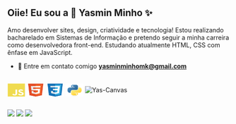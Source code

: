 ## Oiie! Eu sou a 🌈 Yasmin Minho ✨

Amo desenvolver sites, design, criatividade e tecnologia! Estou realizando bacharelado em Sistemas de Informação e pretendo seguir a minha carreira como desenvolvedora front-end. Estudando atualmente HTML, CSS com ênfase em JavaScript.

- 💌 Entre em contato comigo **yasminminhomk@gmail.com**


<div style="display: inline_block"><br>
  <img align="center" alt="Yas-Js" height="30" width="40" src="https://raw.githubusercontent.com/devicons/devicon/master/icons/javascript/javascript-plain.svg">
  <img align="center" alt="Yas-HTML" height="30" width="40" src="https://raw.githubusercontent.com/devicons/devicon/master/icons/html5/html5-original.svg">
  <img align="center" alt="Yas-CSS" height="30" width="40" src="https://raw.githubusercontent.com/devicons/devicon/master/icons/css3/css3-original.svg">
  <img align="center" alt="Yas-Python" height="30" width="40" src="https://raw.githubusercontent.com/devicons/devicon/master/icons/python/python-original.svg">
   <img align="center" alt="Yas-Canvas" height="30" width="40" src="https://cdn.jsdelivr.net/gh/devicons/devicon/icons/canva/canva-original.svg" />
</div>

  ##
 
<div> 
  <a href="https://instagram.com/yasminminho" target="_blank"><img src="https://img.shields.io/badge/-Instagram-%23E4405F?style=for-the-badge&logo=instagram&logoColor=white" target="_blank"></a>
  <a href = "mailto:yasminminhomk@gmail.com"><img src="https://img.shields.io/badge/-Gmail-%23333?style=for-the-badge&logo=gmail&logoColor=white" target="_blank"></a>
  <a href="https://www.linkedin.com/in/yasmin-minho-147a81203/" target="_blank"><img src="https://img.shields.io/badge/-LinkedIn-%230077B5?style=for-the-badge&logo=linkedin&logoColor=white" target="_blank"></a> 
</div>
